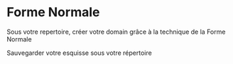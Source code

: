 # Forme Normale

Sous votre repertoire, créer votre domain grâce à la technique de la Forme Normale 

Sauvegarder votre esquisse sous votre répertoire
